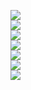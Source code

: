 <a
href="http://redirect.audiocodes.com/install/index.html"
target="_blank">
  <img
src="https://img.shields.io/badge/sbc_tools-WEB-blue?style=for-the-badge" />
</a>
<br>
<a
href="https://techdocs.audiocodes.com/session-border-controller-sbc/mediant-software-sbc/user-manual/version-740/Content/UM/Welcome-UM.htm"
target="_blank">
  <img
src="https://img.shields.io/badge/sbc_user_manuel_ver_74-WEB-blue?style=for-the-badge" />
</a>
<br>
<a
href="https://techdocs.audiocodes.com/session-border-controller-sbc/sip-manipulation/version-760/Content/SIPManipulation/Welcome-MM.htm?tocpath=_____1"
target="_Blank">
  <img
src="https://img.shields.io/badge/sip_manipulation_ver_76-WEB-blue?style=for-the-badge" />
</a>
<br>
<a
href="https://techdocs.audiocodes.com/session-border-controller-sbc/command-line-interface/version-740/Content/UM/Welcome-UM.htm"
target="_blank">
  <img
src="https://img.shields.io/badge/sbc_command_line_ver_74-WEB-blue?style=for-the-badge" />
</a>
<br>
<a
href="https://drive.google.com/file/d/1HzvvCvUJTCUDisXo0cRvnip0tk-0xB7N/view?usp=sharing"
target="_blank">
  <img
src="https://img.shields.io/badge/sbc_recommended_security_guidelines_ver_74-PDF-blue?style=for-the-badge" />
</a>
<br>
<a
href="https://drive.google.com/file/d/12adcc_lPyxQQR68_8HCcFR0b3dqtvjus/view?usp=sharing"
target="_blank">
  <img
src="https://img.shields.io/badge/sbc_with_zoom_phone_carrier_peering_configuration_note-PDF-blue?style=for-the-badge" />
</a>
<br>
<a
href="https://drive.google.com/file/d/12Ifo3SIR2LpH6s8nb7HeZm2kVDQRT3Xn/view?usp=sharing"
target="_blank">
  <img
src="https://img.shields.io/badge/connecting_sbc_to_microsoft_teams_direct_routing_enterprise_model_configuration_note-PDF-blue?style=for-the-badge" />
</a>
